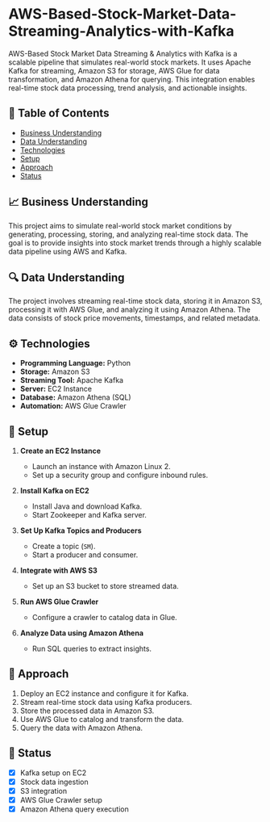 # AWS-Based-Stock-Market-Data-Streaming-Analytics-with-Kafka
AWS-Based Stock Market Data Streaming &amp; Analytics with Kafka is a scalable pipeline that simulates real-world stock markets. It uses Apache Kafka for streaming, Amazon S3 for storage, AWS Glue for data transformation, and Amazon Athena for querying. This integration enables real-time stock data processing, trend analysis, and actionable insights.

## 📜 Table of Contents  
- [Business Understanding](#business-understanding)  
- [Data Understanding](#data-understanding)  
- [Technologies](#technologies)  
- [Setup](#setup)  
- [Approach](#approach)  
- [Status](#status)  

## 📈 Business Understanding  
This project aims to simulate real-world stock market conditions by generating, processing, storing, and analyzing real-time stock data. The goal is to provide insights into stock market trends through a highly scalable data pipeline using AWS and Kafka.  

## 🔍 Data Understanding  
The project involves streaming real-time stock data, storing it in Amazon S3, processing it with AWS Glue, and analyzing it using Amazon Athena. The data consists of stock price movements, timestamps, and related metadata.  

## ⚙️ Technologies  
- **Programming Language:** Python  
- **Storage:** Amazon S3  
- **Streaming Tool:** Apache Kafka  
- **Server:** EC2 Instance  
- **Database:** Amazon Athena (SQL)  
- **Automation:** AWS Glue Crawler  

## 🚀 Setup  
1. **Create an EC2 Instance**  
   - Launch an instance with Amazon Linux 2.  
   - Set up a security group and configure inbound rules.  

2. **Install Kafka on EC2**  
   - Install Java and download Kafka.  
   - Start Zookeeper and Kafka server.  

3. **Set Up Kafka Topics and Producers**  
   - Create a topic (`SM`).  
   - Start a producer and consumer.  

4. **Integrate with AWS S3**  
   - Set up an S3 bucket to store streamed data.  

5. **Run AWS Glue Crawler**  
   - Configure a crawler to catalog data in Glue.  

6. **Analyze Data using Amazon Athena**  
   - Run SQL queries to extract insights.  

## 🔬 Approach  
1. Deploy an EC2 instance and configure it for Kafka.  
2. Stream real-time stock data using Kafka producers.  
3. Store the processed data in Amazon S3.  
4. Use AWS Glue to catalog and transform the data.  
5. Query the data with Amazon Athena.  

## 📌 Status  
- [x] Kafka setup on EC2  
- [x] Stock data ingestion  
- [x] S3 integration  
- [x] AWS Glue Crawler setup  
- [x] Amazon Athena query execution  
